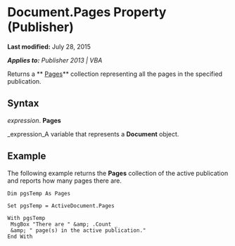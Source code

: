 
# Document.Pages Property (Publisher)

 **Last modified:** July 28, 2015

 _**Applies to:** Publisher 2013 | VBA_

Returns a  ** [Pages](d6b7262c-015c-dcf3-bff4-0091dd32b78f.md)** collection representing all the pages in the specified publication.


## Syntax

 _expression_. **Pages**

 _expression_A variable that represents a  **Document** object.


## Example

The following example returns the  **Pages** collection of the active publication and reports how many pages there are.


```
Dim pgsTemp As Pages 
 
Set pgsTemp = ActiveDocument.Pages 
 
With pgsTemp 
 MsgBox "There are " &amp; .Count _ 
 &amp; " page(s) in the active publication." 
End With
```

